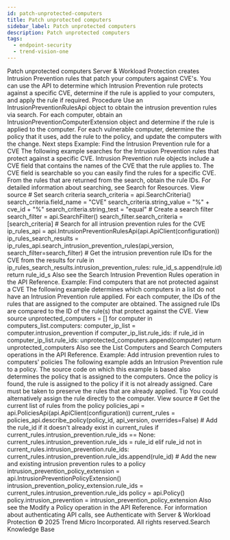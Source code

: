```yaml
---
id: patch-unprotected-computers
title: Patch unprotected computers
sidebar_label: Patch unprotected computers
description: Patch unprotected computers
tags:
  - endpoint-security
  - trend-vision-one
---
```


 Patch unprotected computers Server & Workload Protection creates Intrusion Prevention rules that patch your computers against CVE's. You can use the API to determine which Intrusion Prevention rule protects against a specific CVE, determine if the rule is applied to your computers, and apply the rule if required. Procedure Use an IntrusionPreventionRulesApi object to obtain the intrusion prevention rules via search. For each computer, obtain an IntrusionPreventionComputerExtension object and determine if the rule is applied to the computer. For each vulnerable computer, determine the policy that it uses, add the rule to the policy, and update the computers with the change. Next steps Example: Find the Intrusion Prevention rule for a CVE The following example searches for the Intrusion Prevention rules that protect against a specific CVE. Intrusion Prevention rule objects include a CVE field that contains the names of the CVE that the rule applies to. The CVE field is searchable so you can easily find the rules for a specific CVE. From the rules that are returned from the search, obtain the rule IDs. For detailed information about searching, see Search for Resources. View source # Set search criteria search_criteria = api.SearchCriteria() search_criteria.field_name = "CVE" search_criteria.string_value = "%" + cve_id + "%" search_criteria.string_test = "equal" # Create a search filter search_filter = api.SearchFilter() search_filter.search_criteria = [search_criteria] # Search for all intrusion prevention rules for the CVE ip_rules_api = api.IntrusionPreventionRulesApi(api.ApiClient(configuration)) ip_rules_search_results = ip_rules_api.search_intrusion_prevention_rules(api_version, search_filter=search_filter) # Get the intrusion prevention rule IDs for the CVE from the results for rule in ip_rules_search_results.intrusion_prevention_rules: rule_id_s.append(rule.id) return rule_id_s Also see the Search Intrusion Prevention Rules operation in the API Reference. Example: Find computers that are not protected against a CVE The following example determines which computers in a list do not have an Intrusion Prevention rule applied. For each computer, the IDs of the rules that are assigned to the computer are obtained. The assigned rule IDs are compared to the ID of the rule(s) that protect against the CVE. View source unprotected_computers = [] for computer in computers_list.computers: computer_ip_list = computer.intrusion_prevention if computer_ip_list.rule_ids: if rule_id in computer_ip_list.rule_ids: unprotected_computers.append(computer) return unprotected_computers Also see the List Computers and Search Computers operations in the API Reference. Example: Add intrusion prevention rules to computers' policies The following example adds an Intrusion Prevention rule to a policy. The source code on which this example is based also determines the policy that is assigned to the computers. Once the policy is found, the rule is assigned to the policy if it is not already assigned. Care must be taken to preserve the rules that are already applied. Tip You could alternatively assign the rule directly to the computer. View source # Get the current list of rules from the policy policies_api = api.PoliciesApi(api.ApiClient(configuration)) current_rules = policies_api.describe_policy(policy_id, api_version, overrides=False) # Add the rule_id if it doesn't already exist in current_rules if current_rules.intrusion_prevention.rule_ids == None: current_rules.intrusion_prevention.rule_ids = rule_id elif rule_id not in current_rules.intrusion_prevention.rule_ids: current_rules.intrusion_prevention.rule_ids.append(rule_id) # Add the new and existing intrusion prevention rules to a policy intrusion_prevention_policy_extension = api.IntrusionPreventionPolicyExtension() intrusion_prevention_policy_extension.rule_ids = current_rules.intrusion_prevention.rule_ids policy = api.Policy() policy.intrusion_prevention = intrusion_prevention_policy_extension Also see the Modify a Policy operation in the API Reference. For information about authenticating API calls, see Authenticate with Server & Workload Protection © 2025 Trend Micro Incorporated. All rights reserved.Search Knowledge Base